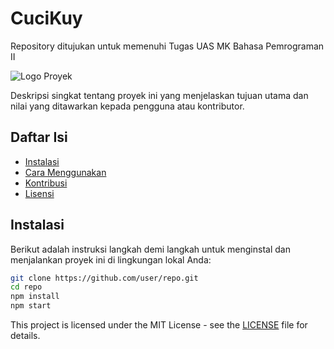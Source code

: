 # CuciKuy
Repository ditujukan untuk memenuhi Tugas UAS MK Bahasa Pemrograman II

![Logo Proyek](path/to/logo.png)

Deskripsi singkat tentang proyek ini yang menjelaskan tujuan utama dan nilai yang ditawarkan kepada pengguna atau kontributor.

## Daftar Isi
- [Instalasi](#instalasi)
- [Cara Menggunakan](#cara-menggunakan)
- [Kontribusi](#kontribusi)
- [Lisensi](#lisensi)

## Instalasi
Berikut adalah instruksi langkah demi langkah untuk menginstal dan menjalankan proyek ini di lingkungan lokal Anda:

```bash
git clone https://github.com/user/repo.git
cd repo
npm install
npm start
```



This project is licensed under the MIT License - see the [LICENSE](LICENSE) file for details.
